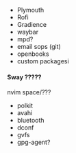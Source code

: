 - Plymouth
- Rofi
- Gradience
- waybar
- mpd?
- email sops (git)
- openbooks
- custom packagesi


#### Sway ?????

nvim space/<leader>???


- polkit
- avahi
- bluetooth
- dconf
- gvfs
- gpg-agent?
